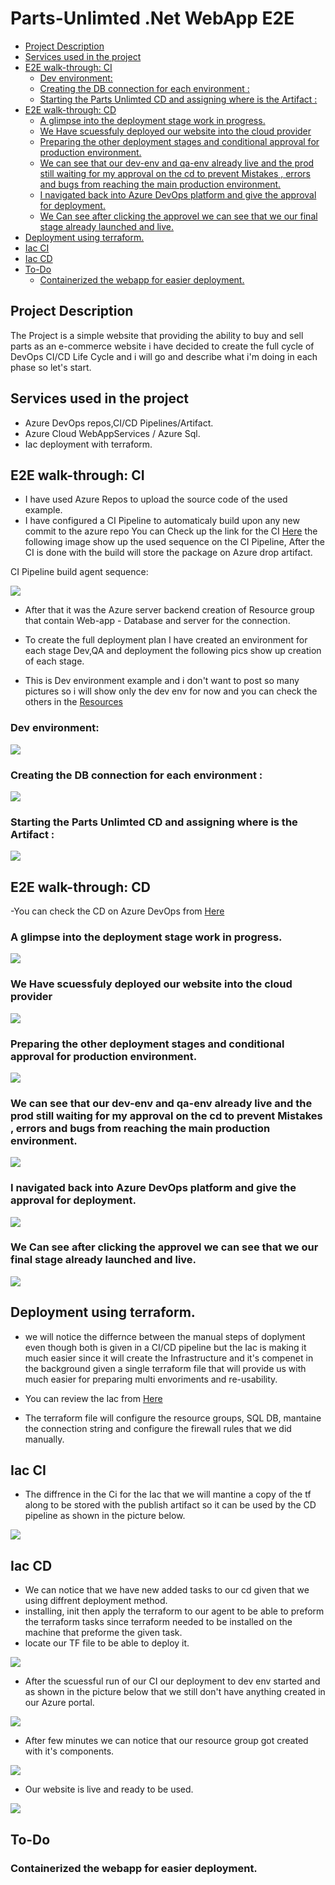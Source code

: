# Parts-Unlimted .Net WebApp E2E

- [Project Description](#ProjectDescription)
- [Services used in the project](#Servicesusedintheproject)
- [E2E walk-through: CI](#E2Ewalk-through:CI)
	- [Dev environment:](#Devenvironment:)
	- [Creating the DB connection for each environment :](#CreatingtheDBconnectionforeachenvironment:)
	- [Starting the Parts Unlimted CD and assigning where is the Artifact :](#StartingthePartsUnlimtedCDandassigningwhereistheArtifact:)
- [E2E walk-through: CD](#E2Ewalk-through:CD)
	- [A glimpse into the deployment stage work in progress.](#Aglimpseintothedeploymentstageworkinprogress.)
	- [We Have scuessfuly deployed our website into the cloud provider](#WeHavescuessfulydeployedourwebsiteintothecloudprovider)
	- [Preparing the other deployment stages and conditional approval for production environment.](#Preparingtheotherdeploymentstagesandconditionalapprovalforproductionenvironment.)
	- [We can see that our dev-env and qa-env already live and the prod still waiting for my approval on the cd to prevent Mistakes , errors and bugs from reaching the main production environment.](#Wecanseethatourdev-envandqa-envalreadyliveandtheprodstillwaitingformyapprovalonthecdtopreventMistakeserrorsandbugsfromreachingthemainproductionenvironment.)
	- [I navigated back into Azure DevOps platform and give the approval for deployment.](#InavigatedbackintoAzureDevOpsplatformandgivetheapprovalfordeployment.)
	- [We Can see after clicking the approvel we can see that we our final stage already launched and live.](#WeCanseeafterclickingtheapprovelwecanseethatweourfinalstagealreadylaunchedandlive.)
- [Deployment using terraform.](#Deploymentusingterraform.)
- [Iac CI](#IacCI)
- [Iac CD](#IacCD)
- [To-Do](#To-Do)
	- [Containerized the webapp for easier deployment.](#Containerizedthewebappforeasierdeployment.)

##  <a name='ProjectDescription'></a>Project Description
The Project is a simple website that providing the ability to buy and sell parts as an e-commerce website i have decided to create the full cycle of DevOps CI/CD Life Cycle and i will go and describe what i'm doing in each phase so let's start.


##   <a name='Servicesusedintheproject'></a>Services used in the project

- Azure DevOps repos,CI/CD Pipelines/Artifact.
- Azure Cloud WebAppServices / Azure Sql.
- Iac deployment with terraform.

##   <a name='E2Ewalk-through:CI'></a>E2E walk-through: CI 

- I have used Azure Repos to upload the source code of the used example.
- I have configured a CI Pipeline to automaticaly build upon any new commit to the azure repo You can Check up the link for the CI [Here](https://dev.azure.com/DevOps-v-tutorial/Devops-course-tutorial/_build/results?buildId=26&view=logs&j=275f1d19-1bd8-5591-b06b-07d489ea915a&t=40b1ee41-44d6-5bba-aa04-4b76a5c732e5) the following image show up the used sequence on the CI Pipeline, After the CI is done with the build will store the package on Azure drop artifact.

CI Pipeline build agent sequence:

![](assets/images/01.Ci.jpg)

- After that it was the Azure server backend creation of Resource group that contain Web-app - Database and server for the connection.

- To create the full deployment plan I have created an environment for each stage Dev,QA and deployment the following pics show up creation of each stage.

- This is Dev environment  example and i don't want to post so many pictures so i will show only the dev env for now and you can check the others in the [Resources](assets/images/)
  
###   <a name='Devenvironment:'></a>Dev environment: 
  
![](assets/images/01.RG-Dev.jpg)


###   <a name='CreatingtheDBconnectionforeachenvironment:'></a>Creating the DB connection for each environment :

![](assets/images/08.connecting%20db.jpg)

###   <a name='StartingthePartsUnlimtedCDandassigningwhereistheArtifact:'></a>Starting the Parts Unlimted CD and assigning where is the Artifact :
![](assets/images/09.Publish.jpg)

##   <a name='E2Ewalk-through:CD'></a>E2E walk-through: CD 

-You can check the CD on Azure DevOps from [Here](https://dev.azure.com/DevOps-v-tutorial/Devops-course-tutorial/_release?_a=releases&view=mine&definitionId=3)


###   <a name='Aglimpseintothedeploymentstageworkinprogress.'></a>A glimpse into the deployment stage work in progress.
![](assets/images/010.deployment%20is%20happening.jpg)

### <a name='WeHavescuessfulydeployedourwebsiteintothecloudprovider'></a>We Have scuessfuly deployed our website into the cloud provider
![](assets/images/014.Working%20website.jpg)


###   <a name='Preparingtheotherdeploymentstagesandconditionalapprovalforproductionenvironment.'></a>Preparing the other deployment stages and conditional approval for production environment.
![](assets/images/015.aprroval.jpg)


###   <a name='Wecanseethatourdev-envandqa-envalreadyliveandtheprodstillwaitingformyapprovalonthecdtopreventMistakeserrorsandbugsfromreachingthemainproductionenvironment.'></a>We can see that our dev-env and qa-env already live and the prod still waiting for my approval on the cd to prevent Mistakes , errors and bugs from reaching the main production environment.
![](assets/images/016.waiting%20for%20approvel.jpg)

###   <a name='InavigatedbackintoAzureDevOpsplatformandgivetheapprovalfordeployment.'></a>I navigated back into Azure DevOps platform and give the approval for deployment.
![](assets/images/017.aprroval%20stage.jpg)
  
###  <a name='WeCanseeafterclickingtheapprovelwecanseethatweourfinalstagealreadylaunchedandlive.'></a>We Can see after clicking the approvel we can see that we our final stage already launched and live.
![](assets/images/018.After%20aprroving%20all%203%20working.jpg)


##   <a name='Deploymentusingterraform.'></a>Deployment using terraform.

- we will notice the differnce between the manual steps of doplyment even though both is given in a CI/CD pipeline but the Iac is making it much easier since it will create the Infrastructure and it's compenet in the background given a single terraform file that will provide us with much easier for preparing multi envoriments and re-usability.

- You can review the Iac from [Here](infra/websql.tf)

- The terraform file will configure the resource groups, SQL DB, mantaine the connection string and configure the firewall rules that we did manually.

##   <a name='IacCI'></a>Iac CI

- The diffrence in the Ci for the Iac that we will mantine a copy of the tf along to be stored with the publish artifact so it can be used by the CD pipeline as shown in the picture below.

![](assets/images/019.%20Infra-copy-files.jpg)

##   <a name='IacCD'></a>Iac CD 

- We can notice that we have new added tasks to our cd given that we using diffrent deployment method.
- installing, init then apply the terraform to our agent to be able to preform the terraform tasks since terraform needed to be installed on the machine that preforme the given task.
- locate our TF file to be able to deploy it.

![](assets/images/020-TF-int-apply.jpg)

- After the scuessful run of our CI our deployment to dev env started and as shown in the picture below that we still don't have anything created in our Azure portal.

![](assets/images/021-Azure-empty.jpg)

- After few minutes we can notice that our resource group got created with it's components.

![](assets/images/022-Resources%20created.jpg) 

- Our website is live and ready to be used.

![](assets/images/023-scuess.jpg)


##   <a name='To-Do'></a>To-Do
###  <a name='Containerizedthewebappforeasierdeployment.'></a>Containerized the webapp for easier deployment.